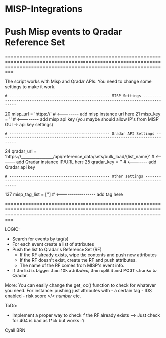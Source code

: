 # MISP-Integrations

# Push Misp events to Qradar Reference Set

=====================================================================================================================================================================

The script works with Misp and Qradar APIs. You need to change some settings to make it work. 

    # --------------------------------------------- MISP Settings -----------------------------------------------------------------------------------

20  misp_url = 'https://'    # <-------- add misp instance url here
21  misp_key = ''            # <-------- add misp api key (you maybe should allow IP's from MISP GUI -> api key settings)

    # --------------------------------------------- Qradar API Settings -----------------------------------------------------------------------------

24  qradar_url = 'https://________________/api/reference_data/sets/bulk_load/{list_name}' # <------- add Qradar instance IP/URL here
25  qradar_key = ''                                                                       # <------- add Qradar api key

    # --------------------------------------------- Other settings ----------------------------------------------------------------------------------
137  misp_tag_list = [''] # <----------------- add tag here 

=====================================================================================================================================================================

LOGIC: 
- Search for events by tag(s)
- For each event create a list of attributes
- Push the list to Qradar's Reference Set (RF)
  - If the RF already exists, wipe the contents and push new attributes
  - If the RF doesn't exist, create the RF and push attributes.
  - The name of the RF comes from MISP's event info.
- If the list is bigger than 10k attributes, then split it and POST chunks to Qradar.

More:
You can easily change the get_ioc() function to check for whatever you need. For instance: pushing just attributes with - a certain tag - IDS enabled - risk score >/< *number* etc. 

ToDo:
- Implement a proper way to check if the RF already exists --> Just check for 404 is bad as f*ck but works :')

Cyall BRN

